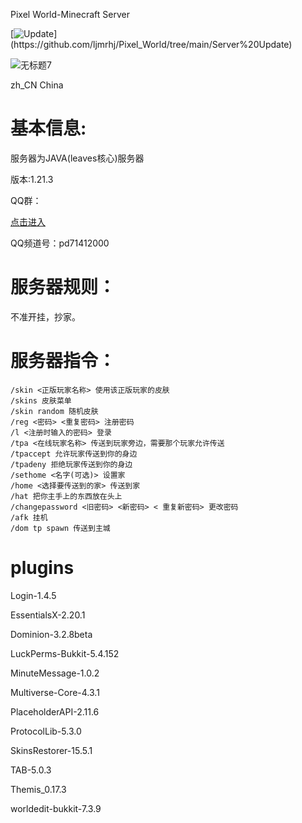 Pixel World-Minecraft Server

[![Update](https://img.shields.io/badge/Server-Update-70f3ff?)](https://github.com/ljmrhj/Pixel_World/tree/main/Server%20Update)

![无标题7](https://github.com/user-attachments/assets/061d6893-6368-4546-8563-3ab6cd883678)

zh_CN China 

# 基本信息:

 服务器为JAVA(leaves核心)服务器

版本:1.21.3

 QQ群：

 [点击进入](https://qm.qq.com/q/SRQkQYZ2M4)

QQ频道号：pd71412000

# 服务器规则：
 
 不准开挂，抄家。

# 服务器指令：

    /skin <正版玩家名称> 使用该正版玩家的皮肤
    /skins 皮肤菜单
    /skin random 随机皮肤
    /reg <密码> <重复密码> 注册密码
    /l <注册时输入的密码> 登录
    /tpa <在线玩家名称> 传送到玩家旁边，需要那个玩家允许传送
    /tpaccept 允许玩家传送到你的身边
    /tpadeny 拒绝玩家传送到你的身边
    /sethome <名字(可选)> 设置家
    /home <选择要传送到的家> 传送到家
    /hat 把你主手上的东西放在头上
    /changepassword <旧密码> <新密码> < 重复新密码> 更改密码
    /afk 挂机
    /dom tp spawn 传送到主城
# plugins

Login-1.4.5

EssentialsX-2.20.1

Dominion-3.2.8beta

LuckPerms-Bukkit-5.4.152

MinuteMessage-1.0.2

Multiverse-Core-4.3.1

PlaceholderAPI-2.11.6

ProtocolLib-5.3.0

SkinsRestorer-15.5.1

TAB-5.0.3

Themis_0.17.3

worldedit-bukkit-7.3.9
